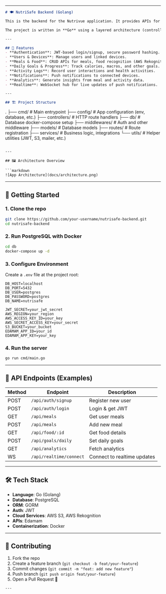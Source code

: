 
---

```markdown
# 🍽️ NutriSafe Backend (Golang)

This is the backend for the Nutrivue application. It provides APIs for user authentication, meal and food management, user fitness goals tracking, activity logging, notifications, real-time updates, AI-powered food recognition,According to  Dietary Guidelines for American - DGA, rule based food safety assesments.  

The project is written in **Go** using a layered architecture (controllers → services → models), with support for PostgreSQL, AWS S3, AWS Rekognition, and Edamam APIs.

---

## 📌 Features
- **Authentication**: JWT-based login/signup, secure password hashing.
- **Users & Devices**: Manage users and linked devices.
- **Meals & Food**: CRUD APIs for meals, food recognition (AWS Rekognition + Edamam).
- **Daily Goals & Progress**: Track calories, macros, and other goals.
- **Activity Logs**: Record user interactions and health activities.
- **Notifications**: Push notifications to connected devices.
- **Analytics**: Generate insights from meal and activity data.
- **Realtime**: WebSocket hub for live updates of push notifications.

---

## 🏗️ Project Structure
```

.
├── cmd/                # Main entrypoint
├── config/             # App configuration (env, database, etc.)
├── controllers/        # HTTP route handlers
├── db/                 # Database docker-compose setup
├── middlewares/        # Auth and other middleware
├── models/             # Database models
├── routes/             # Route registration
├── services/           # Business logic, integrations
└── utils/              # Helper utilities (JWT, S3, mailer, etc.)

````

---

## 🖼️ Architecture Overview

```markdown
![App Architecture](docs/architecture.png)
````

---

## 🚀 Getting Started

### 1. Clone the repo

```bash
git clone https://github.com/your-username/nutrisafe-backend.git
cd nutrisafe-backend
```

### 2. Run PostgreSQL with Docker

```bash
cd db
docker-compose up -d
```

### 3. Configure Environment

Create a `.env` file at the project root:

```env
DB_HOST=localhost
DB_PORT=5432
DB_USER=postgres
DB_PASSWORD=postgres
DB_NAME=nutrisafe

JWT_SECRET=your_jwt_secret
AWS_REGION=your_region
AWS_ACCESS_KEY_ID=your_key
AWS_SECRET_ACCESS_KEY=your_secret
S3_BUCKET=your_bucket
EDAMAM_APP_ID=your_id
EDAMAM_APP_KEY=your_key
```

### 4. Run the server

```bash
go run cmd/main.go
```

---

## 📡 API Endpoints (Examples)

| Method | Endpoint                | Description                 |
| ------ | ----------------------- | --------------------------- |
| POST   | `/api/auth/signup`      | Register new user           |
| POST   | `/api/auth/login`       | Login & get JWT             |
| GET    | `/api/meals`            | Get user meals              |
| POST   | `/api/meals`            | Add new meal                |
| GET    | `/api/food/:id`         | Get food details            |
| POST   | `/api/goals/daily`      | Set daily goals             |
| GET    | `/api/analytics`        | Fetch analytics             |
| WS     | `/api/realtime/connect` | Connect to realtime updates |

---

## 🛠️ Tech Stack

* **Language**: Go (Golang)
* **Database**: PostgreSQL
* **ORM**: GORM
* **Auth**: JWT
* **Cloud Services**: AWS S3, AWS Rekognition
* **APIs**: Edamam
* **Containerization**: Docker

---

## 📌 Contributing

1. Fork the repo
2. Create a feature branch (`git checkout -b feat/your-feature`)
3. Commit changes (`git commit -m "feat: add new feature"`)
4. Push branch (`git push origin feat/your-feature`)
5. Open a Pull Request 🚀


```
---

